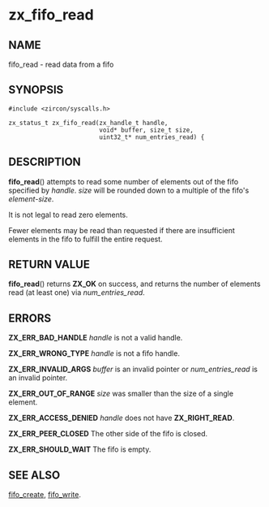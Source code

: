 # zx_fifo_read

## NAME

fifo_read - read data from a fifo

## SYNOPSIS

```
#include <zircon/syscalls.h>

zx_status_t zx_fifo_read(zx_handle_t handle,
                         void* buffer, size_t size,
                         uint32_t* num_entries_read) {
```

## DESCRIPTION

**fifo_read**() attempts to read some number of elements out of
the fifo specified by *handle*.  *size* will be rounded down to
a multiple of the fifo's *element-size*.

It is not legal to read zero elements.

Fewer elements may be read than requested if there are insufficient
elements in the fifo to fulfill the entire request.


## RETURN VALUE

**fifo_read**() returns **ZX_OK** on success, and returns
the number of elements read (at least one) via *num_entries_read*.

## ERRORS

**ZX_ERR_BAD_HANDLE**  *handle* is not a valid handle.

**ZX_ERR_WRONG_TYPE**  *handle* is not a fifo handle.

**ZX_ERR_INVALID_ARGS**  *buffer* is an invalid pointer or *num_entries_read*
is an invalid pointer.

**ZX_ERR_OUT_OF_RANGE**  *size* was smaller than the size of a single element.

**ZX_ERR_ACCESS_DENIED**  *handle* does not have **ZX_RIGHT_READ**.

**ZX_ERR_PEER_CLOSED**  The other side of the fifo is closed.

**ZX_ERR_SHOULD_WAIT**  The fifo is empty.


## SEE ALSO

[fifo_create](fifo_create.md),
[fifo_write](fifo_write.md).
